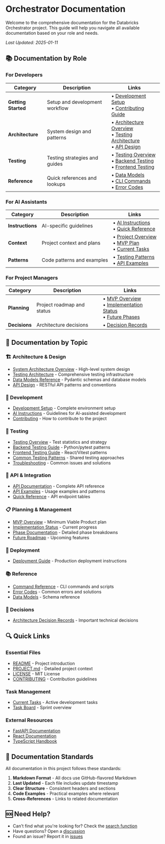 # Orchestrator Documentation

Welcome to the comprehensive documentation for the Databricks Orchestrator project. This guide will help you navigate all available documentation based on your role and needs.

*Last Updated: 2025-01-11*

## 📚 Documentation by Role

### For Developers

| Category | Description | Links |
|----------|-------------|-------|
| **Getting Started** | Setup and development workflow | • [Development Setup](development/setup.md)<br>• [Contributing Guide](../CONTRIBUTING.md) |
| **Architecture** | System design and patterns | • [Architecture Overview](architecture/overview.md)<br>• [Testing Architecture](testing.md)<br>• [API Design](api/README.md) |
| **Testing** | Testing strategies and guides | • [Testing Overview](testing/overview.md)<br>• [Backend Testing](testing/backend-guide.md)<br>• [Frontend Testing](testing/frontend-guide.md) |
| **Reference** | Quick references and lookups | • [Data Models](reference/data-models.md)<br>• [CLI Commands](reference/commands.md)<br>• [Error Codes](reference/error-codes.md) |

### For AI Assistants

| Category | Description | Links |
|----------|-------------|-------|
| **Instructions** | AI-specific guidelines | • [AI Instructions](development/ai-instructions.md)<br>• [Quick Reference](../.ai/ai-quick-reference.md) |
| **Context** | Project context and plans | • [Project Overview](../PROJECT.md)<br>• [MVP Plan](planning/mvp-overview.md)<br>• [Current Tasks](../.ai/tasks/current.yaml) |
| **Patterns** | Code patterns and examples | • [Testing Patterns](testing/patterns.md)<br>• [API Examples](api/examples.md) |

### For Project Managers

| Category | Description | Links |
|----------|-------------|-------|
| **Planning** | Project roadmap and status | • [MVP Overview](planning/mvp-overview.md)<br>• [Implementation Status](planning/implementation-status.md)<br>• [Future Phases](planning/future-phases.md) |
| **Decisions** | Architecture decisions | • [Decision Records](decisions/) |

## 📖 Documentation by Topic

### 🏗️ Architecture & Design

- [System Architecture Overview](architecture/overview.md) - High-level system design
- [Testing Architecture](testing.md) - Comprehensive testing infrastructure
- [Data Models Reference](reference/data-models.md) - Pydantic schemas and database models
- [API Design](api/README.md) - RESTful API patterns and conventions

### 🔧 Development

- [Development Setup](development/setup.md) - Complete environment setup
- [AI Instructions](development/ai-instructions.md) - Guidelines for AI-assisted development
- [Contributing](../CONTRIBUTING.md) - How to contribute to the project

### 🧪 Testing

- [Testing Overview](testing/overview.md) - Test statistics and strategy
- [Backend Testing Guide](testing/backend-guide.md) - Python/pytest patterns
- [Frontend Testing Guide](testing/frontend-guide.md) - React/Vitest patterns
- [Common Testing Patterns](testing/patterns.md) - Shared testing approaches
- [Troubleshooting](testing/troubleshooting.md) - Common issues and solutions

### 🚀 API & Integration

- [API Documentation](api/README.md) - Complete API reference
- [API Examples](api/examples.md) - Usage examples and patterns
- [Quick Reference](api/quick-ref.md) - API endpoint tables

### 📋 Planning & Management

- [MVP Overview](planning/mvp-overview.md) - Minimum Viable Product plan
- [Implementation Status](planning/implementation-status.md) - Current progress
- [Phase Documentation](planning/) - Detailed phase breakdowns
- [Future Roadmap](planning/future-phases.md) - Upcoming features

### 🚢 Deployment

- [Deployment Guide](deployment/guide.md) - Production deployment instructions

### 📚 Reference

- [Command Reference](reference/commands.md) - CLI commands and scripts
- [Error Codes](reference/error-codes.md) - Common errors and solutions
- [Data Models](reference/data-models.md) - Schema reference

### 🤔 Decisions

- [Architecture Decision Records](decisions/) - Important technical decisions

## 🔍 Quick Links

### Essential Files
- [README](../README.md) - Project introduction
- [PROJECT.md](../PROJECT.md) - Detailed project context
- [LICENSE](../LICENSE) - MIT License
- [CONTRIBUTING](../CONTRIBUTING.md) - Contribution guidelines

### Task Management
- [Current Tasks](../.ai/tasks/current.yaml) - Active development tasks
- [Task Board](../PROJECT.md#current-sprint-focus) - Sprint overview

### External Resources
- [FastAPI Documentation](https://fastapi.tiangolo.com/)
- [React Documentation](https://react.dev/)
- [TypeScript Handbook](https://www.typescriptlang.org/docs/)

## 📝 Documentation Standards

All documentation in this project follows these standards:

1. **Markdown Format** - All docs use GitHub-flavored Markdown
2. **Last Updated** - Each file includes update timestamp
3. **Clear Structure** - Consistent headers and sections
4. **Code Examples** - Practical examples where relevant
5. **Cross-References** - Links to related documentation

## 🆘 Need Help?

- Can't find what you're looking for? Check the [search function](https://github.com/your-repo/search)
- Have questions? Open a [discussion](https://github.com/your-repo/discussions)
- Found an issue? Report it in [issues](https://github.com/your-repo/issues)